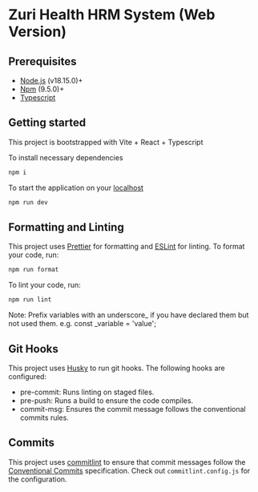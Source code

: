 # Zuri Health HRM System (Web Version)

## Prerequisites

- [Node.js](https://nodejs.org/en/download) (v18.15.0)+
- [Npm](https://www.npmjs.com/get-npm) (9.5.0)+
- [Typescript](https://www.typescriptlang.org/download)

## Getting started

This project is bootstrapped with Vite + React + Typescript

To install necessary dependencies

```bash
npm i
```

To start the application on your [localhost](http://localhost:5173/)

```bash
npm run dev
```

## Formatting and Linting

This project uses [Prettier](https://prettier.io/) for formatting and [ESLint](https://eslint.org/) for linting. To format your code, run:

```bash
npm run format
```

To lint your code, run:

```bash
npm run lint
```

Note: Prefix variables with an underscore\_ if you have declared them but not used them.
e.g. const \_variable = 'value';

## Git Hooks

This project uses [Husky](https://typicode.github.io/husky) to run git hooks. The following hooks are configured:

- pre-commit: Runs linting on staged files.
- pre-push: Runs a build to ensure the code compiles.
- commit-msg: Ensures the commit message follows the conventional commits rules.

## Commits

This project uses [commitlint](https://commitlint.js.org/#/) to ensure that commit messages follow the [Conventional Commits](https://www.conventionalcommits.org/en/v1.0.0/) specification.
Check out `commitlint.config.js` for the configuration.
